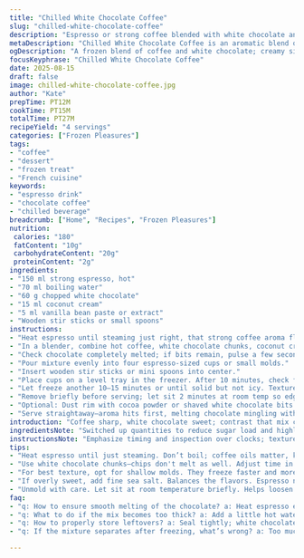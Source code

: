 ```yaml
---
title: "Chilled White Chocolate Coffee"
slug: "chilled-white-chocolate-coffee"
description: "Espresso or strong coffee blended with white chocolate and a splash of hot water, frozen into creamy chilled servings. Adjusted with less chocolate and added vanilla bean paste for aromatic depth. Coconut cream replaces espresso crema for a richer texture and subtle tropical hint. Frozen on sticks for easy sipping. A quick freeze then longer solidification ensures proper texture without icy hardness."
metaDescription: "Chilled White Chocolate Coffee is an aromatic blend of espresso and creamy white chocolate; a refreshing drink for warm days."
ogDescription: "A frozen blend of coffee and white chocolate; creamy sips with a rich aroma. Perfect for hot days or unexpected guests."
focusKeyphrase: "Chilled White Chocolate Coffee"
date: 2025-08-15
draft: false
image: chilled-white-chocolate-coffee.jpg
author: "Kate"
prepTime: PT12M
cookTime: PT15M
totalTime: PT27M
recipeYield: "4 servings"
categories: ["Frozen Pleasures"]
tags:
- "coffee"
- "dessert"
- "frozen treat"
- "French cuisine"
keywords:
- "espresso drink"
- "chocolate coffee"
- "chilled beverage"
breadcrumb: ["Home", "Recipes", "Frozen Pleasures"]
nutrition: 
 calories: "180"
 fatContent: "10g"
 carbohydrateContent: "20g"
 proteinContent: "2g"
ingredients:
- "150 ml strong espresso, hot"
- "70 ml boiling water"
- "60 g chopped white chocolate"
- "15 ml coconut cream"
- "5 ml vanilla bean paste or extract"
- "Wooden stir sticks or small spoons"
instructions:
- "Heat espresso until steaming just right, that strong coffee aroma floating up. Hot but not scalding."
- "In a blender, combine hot coffee, white chocolate chunks, coconut cream, and vanilla bean paste. Blend on medium speed. Watch mixture transform—swirls of white melting into amber, thickening slightly, glossy sheen forms."
- "Check chocolate completely melted; if bits remain, pulse a few seconds more. Avoid overheating; chocolate can seize if too hot."
- "Pour mixture evenly into four espresso-sized cups or small molds."
- "Insert wooden stir sticks or mini spoons into center."
- "Place cups on a level tray in the freezer. After 10 minutes, check firmness. Mixture should be starting to set but still soft at edges—this initial chill locks texture."
- "Let freeze another 10–15 minutes or until solid but not icy. Texture akin to semifreddo; creamy, velvety surface with a slight halo of frost around edges."
- "Remove briefly before serving; let sit 2 minutes at room temp so edges loosen from cups for easy unmolding or spooning."
- "Optional: Dust rim with cocoa powder or shaved white chocolate bits."
- "Serve straightaway—aroma hits first, melting chocolate mingling with espresso bitterness, creamy coconut undertone rounding each sip."
introduction: "Coffee sharp, white chocolate sweet; contrast that mix catches the tongue fast and holds. Don’t just melt and freeze—observe texture and temper chocolate properly. You want creamy thaw, not icy slab. Coconut cream added not just for flavor but for body — stabilizes and smoothes freeze, prevents cracking ice crystals. Vanilla bean paste instead of plain extract gives real aroma punch without bitterness of synthetic vanilla. Quick pulse in blender melts chocolate evenly while beating air for lighter finish. Stir sticks make serving practical—a frozen sip, stirring as needed to soften mid-drink. Freeze timing critical: first half sets edges to trap air, avoid frost bloom; second half solidifies just right without over-freezing. Visual cues count here; gloss on surface means melting done right; dull or grainy means reheating or blend too hot. Cold but inviting. Few ingredients, no eggs, gluten-free, nut-free but layered flavors. Ideal for last-minute cooling down or unexpected guests. Always scout for uneven melting in chocolate and adjust power settings on blender; grinding too long heats mixture past ideal. If white chocolate too sweet, try bittersweet or add pinch fine sea salt for balance. Vanilla optional but worth it. Coffee quality matters — fresh brewed espresso or strong cold-brew concentrate. Aim for rich aromas, not diluted."
ingredientsNote: "Switched up quantities to reduce sugar load and highlight coffee. Using less chocolate enhances espresso's bitterness. Coconut cream replaces anything dairy, introducing fats that stabilize freezing and add smoothness. Vanilla bean paste delivers natural, intense vanilla notes without artificial aftertaste. Chocolate white in chunks melts better than chips; milky white chocolate holds moisture better freezing. Hot water dilutes espresso to suitable strength and aids chocolate melting. Wooden sticks not just decoration—help mixing when semi-frozen. Beans from single origin coffee deliver cleaner espresso flavor; if unavailable use strong cold-brew concentrate, adjusting water accordingly. If allergic to coconut cream, substitute with heavy cream or oat cream but expect subtle flavor shift and less coconut aroma. Avoid boiling coffee; just hot enough to melt chocolate and maintain coffee oils intact. Changing chocolate texture drastically affects mouthfeel; test melting carefully. If mixture too thick, add small splash more hot water, no more than 10 ml, to loosen. Avoid freezing in deep molds; shallow cups or ramekins freeze more evenly and defrost faster. Frozen drinks lose aroma fast; serve promptly."
instructionsNote: "Emphasize timing and inspection over clocks; texture key. Melt chocolate within coffee carefully; overheating ruins sheen, turning chocolate grainy. Blend paused for inspection avoids burning or seizing. Even pour into molds prevents thick spots that freeze unevenly and disrupt mouthfeel. Insert sticks deep enough to anchor but avoid stirring once freezing starts or texture will break down. Early freeze stage traps air pockets that soften frozen result; don’t ignore first 10 minutes—essential for texture foundation. Finish freezing to firmness, but not rock hard. Overfreeze and white chocolate fat recrystallizes, causing sandy texture. Check at edges for frost halo; slight frost okay but no hard ice. Thaw briefly before serving; helps unmold and enhances aroma release on palate. Cocoa or shaved chocolate garnish adds contrast but don’t overdo. Store leftovers tightly sealed; white chocolate picks up fridge odors quickly. If mixture separates after freezing, next time try slightly more fat or less water for stability. Remember: strong espresso, quality chocolate, proper temperature, timed freezing. No shortcuts. Consistency comes from watching and tasting, not just timing minutes."
tips:
- "Heat espresso until just steaming. Don’t boil; coffee oils matter, keep the aroma strong. Integrate with chocolate quickly for best melt. Coconut cream versus dairy—a must, richer texture."
- "Use white chocolate chunks—chips don't melt as well. Adjust time in blender carefully. A quick pulse is best, avoid overheating. Mixture should be glossy. Dull means trouble."
- "For best texture, opt for shallow molds. They freeze faster and more evenly. Ice crystals ruin quality. Don’t rush the freeze process; timing matters. Watch edges for that slight frost—ideal."
- "If overly sweet, add fine sea salt. Balances the flavors. Espresso needs to shine through, adjust chocolate amounts if too dominant. Difficult to recover if mishaps happen—stay attentive."
- "Unmold with care. Let sit at room temperature briefly. Helps loosen. Garnish but don’t overpower. Cocoa powder or white chocolate shavings can enhance presentation."
faq:
- "q: How to ensure smooth melting of the chocolate? a: Heat espresso enough to melt without boiling. Watch closely; overdoing it ruins texture. Blend quickly for even mixing."
- "q: What to do if the mix becomes too thick? a: Add a little hot water—no more than 10 ml. Keeps it loose, helps the chocolate blend smoothly. Adjust right away."
- "q: How to properly store leftovers? a: Seal tightly; white chocolate absorbs odors easily. Keep in fridge. Will last a few days. But try not to freeze again for quality."
- "q: If the mixture separates after freezing, what’s wrong? a: Too much water; next time, add extra fat. It stabilizes. Check blending times carefully for best results."

---
```

